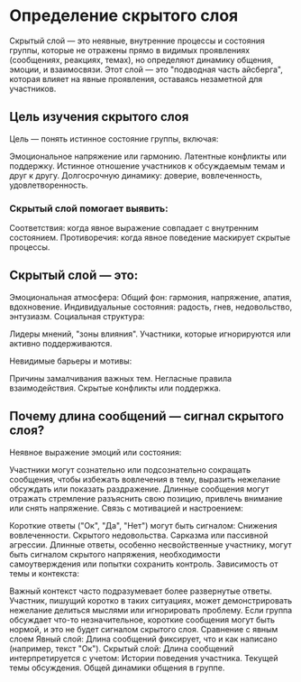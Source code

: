 # Определение скрытого слоя
Скрытый слой — это неявные, внутренние процессы и состояния группы, которые не отражены прямо в видимых проявлениях (сообщениях, реакциях, темах), но определяют динамику общения, эмоции, и взаимосвязи. Этот слой — это "подводная часть айсберга", которая влияет на явные проявления, оставаясь незаметной для участников.
## Цель изучения скрытого слоя
Цель — понять истинное состояние группы, включая:

Эмоциональное напряжение или гармонию. 
Латентные конфликты или поддержку. 
Истинное отношение участников к обсуждаемым темам и друг к другу. 
Долгосрочную динамику: доверие, вовлеченность, удовлетворенность. 

### Скрытый слой помогает выявить:

Соответствия: когда явное выражение совпадает с внутренним состоянием. Противоречия: когда явное поведение маскирует скрытые процессы.

## Скрытый слой — это:

Эмоциональная атмосфера: Общий фон: гармония, напряжение, апатия, вдохновение. Индивидуальные состояния: радость, гнев, недовольство, энтузиазм. Социальная структура:

Лидеры мнений, "зоны влияния". Участники, которые игнорируются или активно поддерживаются.

Невидимые барьеры и мотивы:

Причины замалчивания важных тем. Негласные правила взаимодействия. Скрытые конфликты или поддержка.

## Почему длина сообщений — сигнал скрытого слоя?
Неявное выражение эмоций или состояния:

Участники могут сознательно или подсознательно сокращать сообщения, чтобы избежать вовлечения в тему, выразить нежелание обсуждать или показать раздражение. Длинные сообщения могут отражать стремление разъяснить свою позицию, привлечь внимание или снять напряжение. Связь с мотивацией и настроением:

Короткие ответы ("Ок", "Да", "Нет") могут быть сигналом: Снижения вовлеченности. Скрытого недовольства. Сарказма или пассивной агрессии. Длинные ответы, особенно несвойственные участнику, могут быть сигналом скрытого напряжения, необходимости самоутверждения или попытки сохранить контроль. Зависимость от темы и контекста:

Важный контекст часто подразумевает более развернутые ответы. Участник, пишущий коротко в таких ситуациях, может демонстрировать нежелание делиться мыслями или игнорировать проблему. Если группа обсуждает что-то незначительное, короткие сообщения могут быть нормой, и это не будет сигналом скрытого слоя. Сравнение с явным слоем Явный слой: Длина сообщений фиксирует, что и как написано (например, текст "Ок"). Скрытый слой: Длина сообщений интерпретируется с учетом: Истории поведения участника. Текущей темы обсуждения. Общей динамики общения в группе.